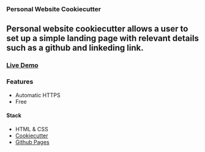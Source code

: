 ### Personal Website Cookiecutter

## Personal website cookiecutter allows a user to set up a simple landing page with relevant details such as a github and linkeding link.

### [Live Demo](https://vdoster.com) 

### Features
- Automatic HTTPS
- Free

#### Stack
- HTML & CSS
- [Cookiecutter](https://cookiecutter.readthedocs.io/en/latest/)
- [Github Pages](https://pages.github.com/)

